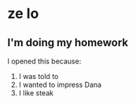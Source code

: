 # ze lo

## I'm doing my homework

I opened this because:
1. I was told to
2. I wanted to impress Dana
3. I like steak

